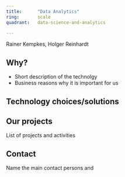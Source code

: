 ```yaml
---
title:      "Data Analytics"
ring:       scale
quadrant:   data-science-and-analytics

---
```


Rainer Kempkes, Holger Reinhardt

## Why?
- Short description of the technolgy 
- Business reasons why it is important for us

## Technology choices/solutions


## Our projects 
List of projects and activities


## Contact
Name the main contact persons and 
